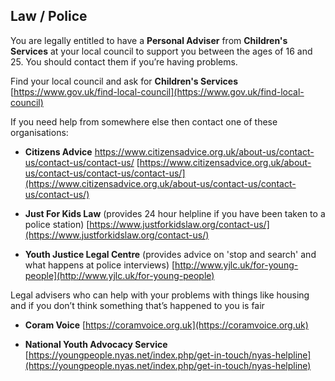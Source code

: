 
## <i class="fas fa-gavel"></i> Law / Police

You are legally entitled to have a **Personal Adviser** from **Children's Services** at your local council to support you between the ages of 16 and 25. You should contact them if you’re having problems.

Find your local council and ask for **Children's Services**
[https://www.gov.uk/find-local-council](https://www.gov.uk/find-local-council)

If you need help from somewhere else then contact one of these organisations:

* **Citizens Advice** https://www.citizensadvice.org.uk/about-us/contact-us/contact-us/contact-us/
[https://www.citizensadvice.org.uk/about-us/contact-us/contact-us/contact-us/](https://www.citizensadvice.org.uk/about-us/contact-us/contact-us/contact-us/)

* **Just For Kids Law** (provides 24 hour helpline if you have been taken to a police station) [https://www.justforkidslaw.org/contact-us/](https://www.justforkidslaw.org/contact-us/)

* **Youth Justice Legal Centre** (provides advice on 'stop and search' and what happens at police interviews)
[http://www.yjlc.uk/for-young-people](http://www.yjlc.uk/for-young-people)

Legal advisers who can help with your problems with things like 
housing and if you don’t think something that’s happened to you is fair

* **Coram Voice** [https://coramvoice.org.uk](https://coramvoice.org.uk)

* **National Youth Advocacy Service**
[https://youngpeople.nyas.net/index.php/get-in-touch/nyas-helpline](https://youngpeople.nyas.net/index.php/get-in-touch/nyas-helpline)
